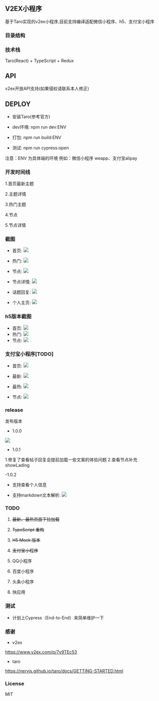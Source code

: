 ## V2EX小程序

基于Taro实现的v2ex小程序,目前支持编译适配微信小程序、h5、支付宝小程序

### 目录结构



### 技术栈

Taro(React) + TypeScript + Redux

## API

v2ex开放API支持(如果侵权请联系本人修正)


## DEPLOY

- 安装Taro(参考官方)

- dev环境: npm run dev:ENV

- 打包: npm run build:ENV

- 测试: npm run cypress:open

注意：ENV 为具体端的环境 例如：微信小程序 weapp、支付宝alipay

### 开发时间线

1.首页最新主题

2.主题详情

3.热门主题

4.节点

5.节点详情

### 截图

 - 首页: ![](http://img.binzhizhu.top/imgs/2019/06/54b6624c1e3bf106.png)
 
 - 热门: ![](http://img.binzhizhu.top/imgs/2019/06/03d291e0ea9fb45d.png)
 
 - 节点: ![](http://img.binzhizhu.top/imgs/2019/06/b9e187a6a727d0ee.png)
 
 - 节点详情: ![](http://img.binzhizhu.top/imgs/2019/06/85a2c7f481a50797.png)
 
 - 话题回复: ![](http://img.binzhizhu.top/imgs/2019/06/04b64c2985121708.png)
 
 - 个人主页: ![](http://img.binzhizhu.top/imgs/2019/06/29748a4f9195f604.png)
 

### h5版本截图

 - 首页: ![](http://img.binzhizhu.top/imgs/2019/06/f40382d6240bbdc8.jpg)
 - 热门: ![](http://img.binzhizhu.top/imgs/2019/06/7bdea439e6db9f65.jpg)
 - 节点: ![](http://img.binzhizhu.top/imgs/2019/06/58a217abf6146bc1.jpg)
 
 
### 支付宝小程序[TODO]

 - 首页: ![](http://img.binzhizhu.top/imgs/2019/08/9e9f81572db8c500.png)
 
 - 最新: ![](http://img.binzhizhu.top/imgs/2019/08/a670d7ab4050dbfb.jpeg)
 
 - 最热: ![](http://img.binzhizhu.top/imgs/2019/08/c9527756a2737776.jpeg)
 
 - 节点: ![](http://img.binzhizhu.top/imgs/2019/08/d8af01b1f5cd5582.jpeg)

### release

发布版本

- 1.0.0 

![](http://img.binzhizhu.top/imgs/2019/06/3c9ddb8b3d48dc3e.jpg)

- 1.0.1

1.修复了查看帖子回复会提前加载一些文案的体验问题
2.查看节点补充showLading

-1.0.2

- 支持查看个人信息

- 支持markdown文本解析: ![](http://img.binzhizhu.top/imgs/2019/06/a4c8fe11315a88ee.png)


### TODO

1. ~~最新、最热页面下拉加载~~

2. ~~TypeScript 重构~~

3. ~~H5 Mock 版本~~

4. ~~支付宝小程序~~

5. QQ小程序

6. 百度小程序

7. 头条小程序

8. 快应用


### 测试

- 计划上Cypress（End-to-End）来简单维护一下

### 感谢

- v2ex  

https://www.v2ex.com/p/7v9TEc53

- taro  
 
 https://nervjs.github.io/taro/docs/GETTING-STARTED.html

### License

MIT
